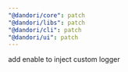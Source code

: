```yaml
---
"@dandori/core": patch
"@dandori/libs": patch
"@dandori/cli": patch
"@dandori/ui": patch
---
```


add enable to inject custom logger
